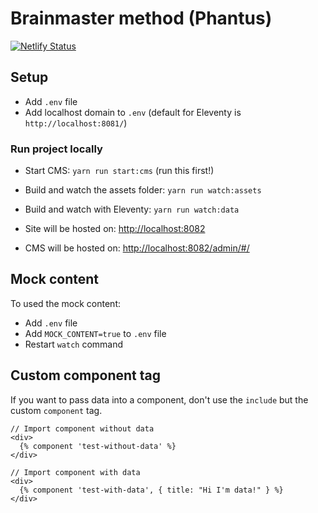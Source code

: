 # Brainmaster method (Phantus)

[![Netlify Status](https://api.netlify.com/api/v1/badges/6e2fe0fb-4f7c-4f9b-abc2-07caf4e53bef/deploy-status)](https://app.netlify.com/sites/priceless-northcutt-bc124e/deploys)

## Setup

- Add `.env` file
- Add localhost domain to `.env` (default for Eleventy is `http://localhost:8081/`)

### Run project locally

- Start CMS: `yarn run start:cms` (run this first!)
- Build and watch the assets folder: `yarn run watch:assets`
- Build and watch with Eleventy: `yarn run watch:data`

- Site will be hosted on: [http://localhost:8082](http://localhost:8082)
- CMS will be hosted on: [http://localhost:8082/admin/#/](http://localhost:8082/admin/#/)

## Mock content

To used the mock content:

- Add `.env` file
- Add `MOCK_CONTENT=true` to `.env` file
- Restart `watch` command

## Custom component tag

If you want to pass data into a component, don't use the `include` but the custom `component` tag.

```twig
// Import component without data
<div>
  {% component 'test-without-data' %}
</div>

// Import component with data
<div>
  {% component 'test-with-data', { title: "Hi I'm data!" } %}
</div>
```
